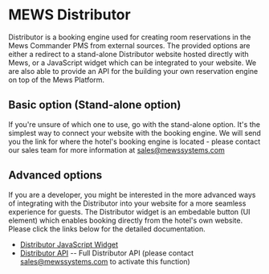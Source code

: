 # MEWS Distributor

Distributor is a booking engine used for creating room reservations in the Mews Commander PMS from external sources. The provided options are either a redirect to a stand-alone Distributor website hosted directly with Mews, or a JavaScript widget which can be integrated to your website. We are also able to provide an API for the building your own reservation engine on top of the Mews Platform.

## Basic option (Stand-alone option)

If you're unsure of which one to use, go with the stand-alone option. It's the simplest way to connect your website with the booking engine. We will send you the link for where the hotel's booking engine is located - please contact our sales team for more information at sales@mewssystems.com

## Advanced options

If you are a developer, you might be interested in the more advanced ways of integrating with the Distributor into your website for a more seamless experience for guests. The Distributor widget is an embedable button (UI element) which enables booking directly from the hotel's own website. Please click the links below for the detailed documentation.

- [Distributor JavaScript Widget](./widget.md)
- [Distributor API](../Api/Distributor/)
-- Full Distributor API (please contact sales@mewssystems.com to activate this function)
